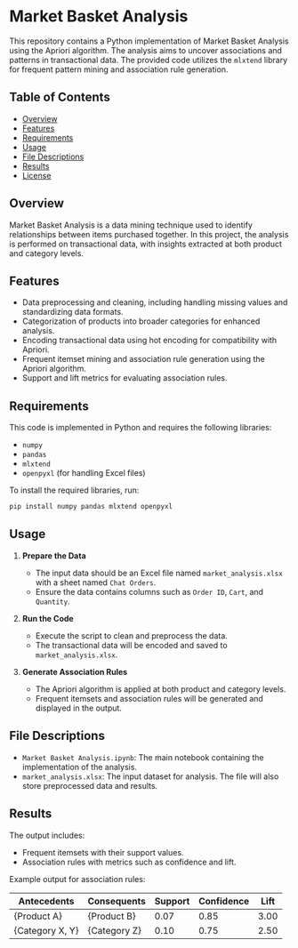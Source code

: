 # Market Basket Analysis

This repository contains a Python implementation of Market Basket Analysis using the Apriori algorithm. The analysis aims to uncover associations and patterns in transactional data. The provided code utilizes the `mlxtend` library for frequent pattern mining and association rule generation.

## Table of Contents

- [Overview](#overview)
- [Features](#features)
- [Requirements](#requirements)
- [Usage](#usage)
- [File Descriptions](#file-descriptions)
- [Results](#results)
- [License](#license)

## Overview

Market Basket Analysis is a data mining technique used to identify relationships between items purchased together. In this project, the analysis is performed on transactional data, with insights extracted at both product and category levels.

## Features

- Data preprocessing and cleaning, including handling missing values and standardizing data formats.
- Categorization of products into broader categories for enhanced analysis.
- Encoding transactional data using hot encoding for compatibility with Apriori.
- Frequent itemset mining and association rule generation using the Apriori algorithm.
- Support and lift metrics for evaluating association rules.

## Requirements

This code is implemented in Python and requires the following libraries:

- `numpy`
- `pandas`
- `mlxtend`
- `openpyxl` (for handling Excel files)

To install the required libraries, run:

```bash
pip install numpy pandas mlxtend openpyxl
```

## Usage

1. **Prepare the Data**
   - The input data should be an Excel file named `market_analysis.xlsx` with a sheet named `Chat Orders`.
   - Ensure the data contains columns such as `Order ID`, `Cart`, and `Quantity`.

2. **Run the Code**
   - Execute the script to clean and preprocess the data.
   - The transactional data will be encoded and saved to `market_analysis.xlsx`.

3. **Generate Association Rules**
   - The Apriori algorithm is applied at both product and category levels.
   - Frequent itemsets and association rules will be generated and displayed in the output.

## File Descriptions

- `Market Basket Analysis.ipynb`: The main notebook containing the implementation of the analysis.
- `market_analysis.xlsx`: The input dataset for analysis. The file will also store preprocessed data and results.

## Results

The output includes:

- Frequent itemsets with their support values.
- Association rules with metrics such as confidence and lift.

Example output for association rules:

| Antecedents         | Consequents        | Support | Confidence | Lift  |
|---------------------|--------------------|---------|------------|-------|
| {Product A}         | {Product B}       | 0.07    | 0.85       | 3.00  |
| {Category X, Y}     | {Category Z}      | 0.10    | 0.75       | 2.50  |

